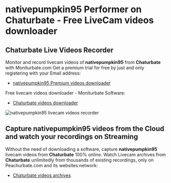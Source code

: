 # nativepumpkin95 Performer on Chaturbate - Free LiveCam videos downloader

## Chaturbate Live Videos Recorder

Monitor and record livecam videos of **nativepumpkin95** from **Chaturbate** with Moniturbate.com
Get a premium trial for free by just and only registering with your Email address:
* [nativepumpkin95 Premium videos downloader](https://moniturbate.com/request-demo-licence-key.html)

Free livecam videos downloader - Moniturbate Software:
* [Chaturbate videos downloader](https://moniturbate.com/moniturbate-download-software.html)

![nativepumpkin95 livecam videos recorder](https://peachurnet.com/templates/moniturbate-software.png)


## Capture nativepumpkin95 videos from the Cloud and watch your recordings on Streaming

Without the need of downloading a software, capture **nativepumpkin95** livecam videos from **Chaturbate** 100% online.
Watch Livecam archives from **Chaturbate** unlimitedly from thousands of existing recordings, only on Peachurbate.com and its websites network:
* [Chaturbate videos archives](https://peachurnet.com/)